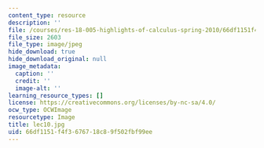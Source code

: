 ```yaml
---
content_type: resource
description: ''
file: /courses/res-18-005-highlights-of-calculus-spring-2010/66df1151f4f3676718c89f502fbf99ee_lec10.jpg
file_size: 2603
file_type: image/jpeg
hide_download: true
hide_download_original: null
image_metadata:
  caption: ''
  credit: ''
  image-alt: ''
learning_resource_types: []
license: https://creativecommons.org/licenses/by-nc-sa/4.0/
ocw_type: OCWImage
resourcetype: Image
title: lec10.jpg
uid: 66df1151-f4f3-6767-18c8-9f502fbf99ee
---
```


